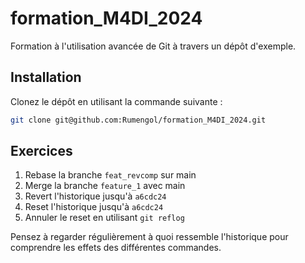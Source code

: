 # formation_M4DI_2024

Formation à l'utilisation avancée de Git à travers un dépôt d'exemple.

## Installation

Clonez le dépôt en utilisant la commande suivante :

```bash
git clone git@github.com:Rumengol/formation_M4DI_2024.git
```

## Exercices

1. Rebase la branche `feat_revcomp` sur main
2. Merge la branche `feature_1` avec main
3. Revert l'historique jusqu'à `a6cdc24`
4. Reset l'historique jusqu'à `a6cdc24`
5. Annuler le reset en utilisant `git reflog`

Pensez à regarder régulièrement à quoi ressemble l'historique pour comprendre les effets des différentes commandes.
